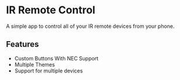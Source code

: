 # IR Remote Control

A simple app to control all of your IR remote devices from your phone.

## Features

- Custom Buttons With NEC Support
- Multiple Themes
- Support for multiple devices
